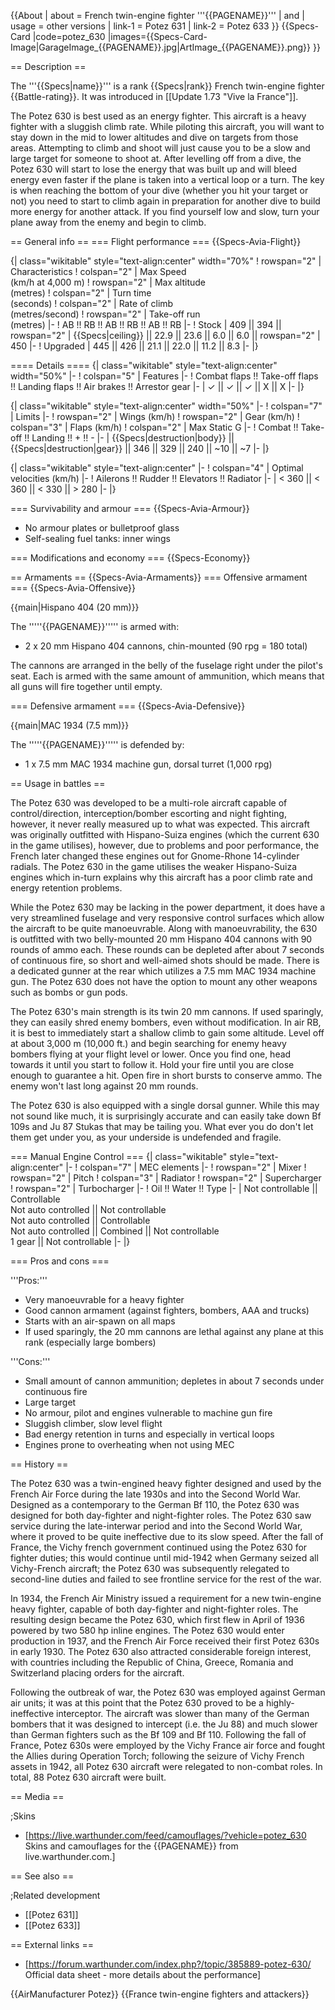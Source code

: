 {{About
| about = French twin-engine fighter '''{{PAGENAME}}'''
| and
| usage = other versions
| link-1 = Potez 631
| link-2 = Potez 633
}}
{{Specs-Card
|code=potez_630
|images={{Specs-Card-Image|GarageImage_{{PAGENAME}}.jpg|ArtImage_{{PAGENAME}}.png}}
}}

== Description ==
<!-- ''In the description, the first part should be about the history of and the creation and combat usage of the aircraft, as well as its key features. In the second part, tell the reader about the aircraft in the game. Insert a screenshot of the vehicle, so that if the novice player does not remember the vehicle by name, he will immediately understand what kind of vehicle the article is talking about.'' -->
The '''{{Specs|name}}''' is a rank {{Specs|rank}} French twin-engine fighter {{Battle-rating}}. It was introduced in [[Update 1.73 "Vive la France"]].

The Potez 630 is best used as an energy fighter. This aircraft is a heavy fighter with a sluggish climb rate. While piloting this aircraft, you will want to stay down in the mid to lower altitudes and dive on targets from those areas. Attempting to climb and shoot will just cause you to be a slow and large target for someone to shoot at. After levelling off from a dive, the Potez 630 will start to lose the energy that was built up and will bleed energy even faster if the plane is taken into a vertical loop or a turn. The key is when reaching the bottom of your dive (whether you hit your target or not) you need to start to climb again in preparation for another dive to build more energy for another attack. If you find yourself low and slow, turn your plane away from the enemy and begin to climb.

== General info ==
=== Flight performance ===
{{Specs-Avia-Flight}}
<!-- ''Describe how the aircraft behaves in the air. Speed, manoeuvrability, acceleration and allowable loads - these are the most important characteristics of the vehicle.'' -->

{| class="wikitable" style="text-align:center" width="70%"
! rowspan="2" | Characteristics
! colspan="2" | Max Speed<br>(km/h at 4,000 m)
! rowspan="2" | Max altitude<br>(metres)
! colspan="2" | Turn time<br>(seconds)
! colspan="2" | Rate of climb<br>(metres/second)
! rowspan="2" | Take-off run<br>(metres)
|-
! AB !! RB !! AB !! RB !! AB !! RB
|-
! Stock
| 409 || 394 || rowspan="2" | {{Specs|ceiling}} || 22.9 || 23.6 || 6.0 || 6.0 || rowspan="2" | 450
|-
! Upgraded
| 445 || 426 || 21.1 || 22.0 || 11.2 || 8.3
|-
|}

==== Details ====
{| class="wikitable" style="text-align:center" width="50%"
|-
! colspan="5" | Features
|-
! Combat flaps !! Take-off flaps !! Landing flaps !! Air brakes !! Arrestor gear
|-
| ✓ || ✓ || ✓ || X || X     <!-- ✓ -->
|-
|}

{| class="wikitable" style="text-align:center" width="50%"
|-
! colspan="7" | Limits
|-
! rowspan="2" | Wings (km/h)
! rowspan="2" | Gear (km/h)
! colspan="3" | Flaps (km/h)
! colspan="2" | Max Static G
|-
! Combat !! Take-off !! Landing !! + !! -
|-
| {{Specs|destruction|body}} || {{Specs|destruction|gear}} || 346 || 329 || 240 || ~10 || ~7
|-
|}

{| class="wikitable" style="text-align:center"
|-
! colspan="4" | Optimal velocities (km/h)
|-
! Ailerons !! Rudder !! Elevators !! Radiator
|-
| < 360 || < 360 || < 330 || > 280
|-
|}

=== Survivability and armour ===
{{Specs-Avia-Armour}}
<!-- ''Examine the survivability of the aircraft. Note how vulnerable the structure is and how secure the pilot is, whether the fuel tanks are armoured, etc. Describe the armour, if there is any, and also mention the vulnerability of other critical aircraft systems.'' -->

* No armour plates or bulletproof glass
* Self-sealing fuel tanks: inner wings

=== Modifications and economy ===
{{Specs-Economy}}

== Armaments ==
{{Specs-Avia-Armaments}}
=== Offensive armament ===
{{Specs-Avia-Offensive}}
<!-- ''Describe the offensive armament of the aircraft, if any. Describe how effective the cannons and machine guns are in a battle, and also what belts or drums are better to use. If there is no offensive weaponry, delete this subsection.'' -->
{{main|Hispano 404 (20 mm)}}

The '''''{{PAGENAME}}''''' is armed with:

* 2 x 20 mm Hispano 404 cannons, chin-mounted (90 rpg = 180 total)

The cannons are arranged in the belly of the fuselage right under the pilot's seat. Each is armed with the same amount of ammunition, which means that all guns will fire together until empty.

=== Defensive armament ===
{{Specs-Avia-Defensive}}
<!-- ''Defensive armament with turret machine guns or cannons, crewed by gunners. Examine the number of gunners and what belts or drums are better to use. If defensive weaponry is not available, remove this subsection.'' -->
{{main|MAC 1934 (7.5 mm)}}

The '''''{{PAGENAME}}''''' is defended by:

* 1 x 7.5 mm MAC 1934 machine gun, dorsal turret (1,000 rpg)

== Usage in battles ==
<!-- ''Describe the tactics of playing in the aircraft, the features of using aircraft in a team and advice on tactics. Refrain from creating a "guide" - do not impose a single point of view, but instead, give the reader food for thought. Examine the most dangerous enemies and give recommendations on fighting them. If necessary, note the specifics of the game in different modes (AB, RB, SB).'' -->
The Potez 630 was developed to be a multi-role aircraft capable of control/direction, interception/bomber escorting and night fighting, however, it never really measured up to what was expected. This aircraft was originally outfitted with Hispano-Suiza engines (which the current 630 in the game utilises), however, due to problems and poor performance, the French later changed these engines out for Gnome-Rhone 14-cylinder radials. The Potez 630 in the game utilises the weaker Hispano-Suiza engines which in-turn explains why this aircraft has a poor climb rate and energy retention problems.

While the Potez 630 may be lacking in the power department, it does have a very streamlined fuselage and very responsive control surfaces which allow the aircraft to be quite manoeuvrable. Along with manoeuvrability, the 630 is outfitted with two belly-mounted 20 mm Hispano 404 cannons with 90 rounds of ammo each. These rounds can be depleted after about 7 seconds of continuous fire, so short and well-aimed shots should be made. There is a dedicated gunner at the rear which utilizes a 7.5 mm MAC 1934 machine gun. The Potez 630 does not have the option to mount any other weapons such as bombs or gun pods.

The Potez 630's main strength is its twin 20 mm cannons. If used sparingly, they can easily shred enemy bombers, even without modification. In air RB, it is best to immediately start a shallow climb to gain some altitude. Level off at about 3,000 m (10,000 ft.) and begin searching for enemy heavy bombers flying at your flight level or lower. Once you find one, head towards it until you start to follow it. Hold your fire until you are close enough to guarantee a hit. Open fire in short bursts to conserve ammo. The enemy won't last long against 20 mm rounds.

The Potez 630 is also equipped with a single dorsal gunner. While this may not sound like much, it is surprisingly accurate and can easily take down Bf 109s and Ju 87 Stukas that may be tailing you. What ever you do don't let them get under you, as your underside is undefended and fragile.

=== Manual Engine Control ===
{| class="wikitable" style="text-align:center"
|-
! colspan="7" | MEC elements
|-
! rowspan="2" | Mixer
! rowspan="2" | Pitch
! colspan="3" | Radiator
! rowspan="2" | Supercharger
! rowspan="2" | Turbocharger
|-
! Oil !! Water !! Type
|-
| Not controllable || Controllable<br>Not auto controlled || Not controllable<br>Not auto controlled || Controllable<br>Not auto controlled || Combined || Not controllable<br>1 gear || Not controllable
|-
|}

=== Pros and cons ===
<!-- ''Summarise and briefly evaluate the vehicle in terms of its characteristics and combat effectiveness. Mark its pros and cons in the bulleted list. Try not to use more than 6 points for each of the characteristics. Avoid using categorical definitions such as "bad", "good" and the like - use substitutions with softer forms such as "inadequate" and "effective".'' -->

'''Pros:'''

* Very manoeuvrable for a heavy fighter
* Good cannon armament (against fighters, bombers, AAA and trucks)
* Starts with an air-spawn on all maps
* If used sparingly, the 20 mm cannons are lethal against any plane at this rank (especially large bombers)

'''Cons:'''

* Small amount of cannon ammunition; depletes in about 7 seconds under continuous fire
* Large target
* No armour, pilot and engines vulnerable to machine gun fire
* Sluggish climber, slow level flight
* Bad energy retention in turns and especially in vertical loops
* Engines prone to overheating when not using MEC

== History ==
<!-- ''Describe the history of the creation and combat usage of the aircraft in more detail than in the introduction. If the historical reference turns out to be too long, take it to a separate article, taking a link to the article about the vehicle and adding a block "/History" (example: <nowiki>https://wiki.warthunder.com/(Vehicle-name)/History</nowiki>) and add a link to it here using the <code>main</code> template. Be sure to reference text and sources by using <code><nowiki><ref></ref></nowiki></code>, as well as adding them at the end of the article with <code><nowiki><references /></nowiki></code>. This section may also include the vehicle's dev blog entry (if applicable) and the in-game encyclopedia description (under <code><nowiki>=== In-game description ===</nowiki></code>, also if applicable).'' -->
The Potez 630 was a twin-engined heavy fighter designed and used by the French Air Force during the late 1930s and into the Second World War. Designed as a contemporary to the German Bf 110, the Potez 630 was designed for both day-fighter and night-fighter roles. The Potez 630 saw service during the late-interwar period and into the Second World War, where it proved to be quite ineffective due to its slow speed. After the fall of France, the Vichy french government continued using the Potez 630 for fighter duties; this would continue until mid-1942 when Germany seized all Vichy-French aircraft; the Potez 630 was subsequently relegated to second-line duties and failed to see frontline service for the rest of the war.

In 1934, the French Air Ministry issued a requirement for a new twin-engine heavy fighter, capable of both day-fighter and night-fighter roles. The resulting design became the Potez 630, which first flew in April of 1936 powered by two 580 hp inline engines. The Potez 630 would enter production in 1937, and the French Air Force received their first Potez 630s in early 1930. The Potez 630 also attracted considerable foreign interest, with countries including the Republic of China, Greece, Romania and Switzerland placing orders for the aircraft.

Following the outbreak of war, the Potez 630 was employed against German air units; it was at this point that the Potez 630 proved to be a highly-ineffective interceptor. The aircraft was slower than many of the German bombers that it was designed to intercept (i.e. the Ju 88) and much slower than German fighters such as the Bf 109 and Bf 110. Following the fall of France, Potez 630s were employed by the Vichy France air force and fought the Allies during Operation Torch; following the seizure of Vichy French assets in 1942, all Potez 630 aircraft were relegated to non-combat roles. In total, 88 Potez 630 aircraft were built.

== Media ==
<!-- ''Excellent additions to the article would be video guides, screenshots from the game, and photos.'' -->

;Skins

* [https://live.warthunder.com/feed/camouflages/?vehicle=potez_630 Skins and camouflages for the {{PAGENAME}} from live.warthunder.com.]

== See also ==
<!-- ''Links to the articles on the War Thunder Wiki that you think will be useful for the reader, for example:''
* ''reference to the series of the aircraft;''
* ''links to approximate analogues of other nations and research trees.'' -->

;Related development
* [[Potez 631]]
* [[Potez 633]]

== External links ==
<!-- ''Paste links to sources and external resources, such as:''
* ''topic on the official game forum;''
* ''other literature.'' -->

* [https://forum.warthunder.com/index.php?/topic/385889-potez-630/ Official data sheet - more details about the performance]

{{AirManufacturer Potez}}
{{France twin-engine fighters and attackers}}
